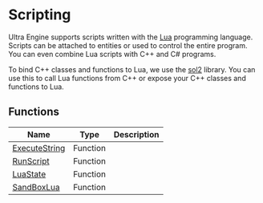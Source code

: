 # Scripting

Ultra Engine supports scripts written with the [Lua](https://www.lua.org) programming language.
Scripts can be attached to entities or used to control the entire program.
You can even combine Lua scripts with C++ and C# programs.

To bind C++ classes and functions to Lua, we use the [sol2](https://github.com/ThePhD/sol2) library. You can use this to call Lua functions from C++ or expose your C++ classes and functions to Lua.

## Functions

| Name | Type | Description |
|-----|-----|-----|
| [ExecuteString](ExecuteString.md) | Function | |
| [RunScript](RunScript.md) | Function | |
| [LuaState](LuaState.md) | Function | |
| [SandBoxLua](SandBoxLua.md) | Function | |
